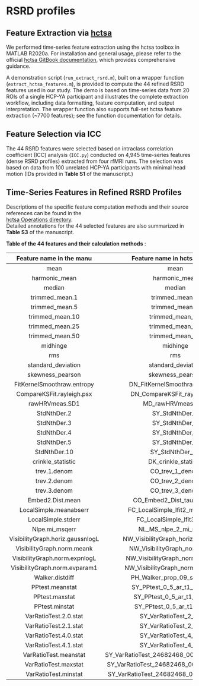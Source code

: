 #  RSRD profiles

## Feature Extraction via [hctsa](https://github.com/benfulcher/hctsa)
We performed time-series feature extraction using the hctsa toolbox in MATLAB R2020a. For installation and general usage, please refer to the official [hctsa GitBook documentation](https://time-series-features.gitbook.io/hctsa-manual/), which provides comprehensive guidance.

A demonstration script (`run_extract_rsrd.m`), built on a wrapper function (`extract_hctsa_features.m`), is provided to compute the 44 refined RSRD features used in our study. The demo is based on time-series data from 20 ROIs of a single HCP-YA participant and illustrates the complete extraction workflow, including data formatting, feature computation, and output interpretation. The wrapper function also supports full-set hctsa feature extraction (~7700 features);  see the function documentation for details.

## Feature Selection via ICC

The 44 RSRD features were selected based on intraclass correlation coefficient (ICC) analysis  (`ICC.py`) conducted on 4,945 time-series features (dense RSRD profiles) extracted from four rfMRI runs. The selection was based on data from 100 unrelated HCP-YA participants with minimal head motion (IDs provided in **Table S1** of the manuscript.)

## Time-Series Features in Refined RSRD Profiles

Descriptions of the specific feature computation methods and their source references can be found in the  
[hctsa Operations directory](https://github.com/benfulcher/hctsa/tree/main/Operations).  
Detailed annotations for the 44 selected features are also summarized in **Table S3** of the manuscript.

**Table of the 44 features and their calculation methods** :

|          **Feature name in the manu**          |       **Feature name in hctsa toolbox**        |               **Corresponding code in hctsa toolbox**                |
| :--------------------------------: | :--------------------------------------------: | :----------------------------------------------------------: |
|                mean                |                      mean                      | [DN_mean](https://github.com/benfulcher/hctsa/blob/main/Operations/DN_Mean.m) |
|           harmonic\_mean           |                 harmonic\_mean                 | [DN\_hmean](https://github.com/benfulcher/hctsa/blob/main/Operations/DN_Mean.m) |
|               median               |                     median                     | [DN\_median](https://github.com/benfulcher/hctsa/blob/main/Operations/DN_Mean.m) |
|          trimmed\_mean\.1          |                trimmed\_mean\_1                | [DN\_TrimmedMean\_1](https://github.com/benfulcher/hctsa/blob/main/Operations/DN_TrimmedMean.m) |
|          trimmed\_mean\.5          |                trimmed\_mean\_5                | [DN\_TrimmedMean\_5](https://github.com/benfulcher/hctsa/blob/main/Operations/DN_TrimmedMean.m) |
|         trimmed\_mean\.10          |               trimmed\_mean\_10                | [DN\_TrimmedMean\_10](https://github.com/benfulcher/hctsa/blob/main/Operations/DN_TrimmedMean.m) |
|         trimmed\_mean\.25          |               trimmed\_mean\_25                | [DN\_TrimmedMean\_25](https://github.com/benfulcher/hctsa/blob/main/Operations/DN_TrimmedMean.m) |
|         trimmed\_mean\.50          |               trimmed\_mean\_50                | [DN\_TrimmedMean\_50](https://github.com/benfulcher/hctsa/blob/main/Operations/DN_TrimmedMean.m) |
|              midhinge              |                    midhinge                    |                 [DN\_midhinge](https://github.com/benfulcher/hctsa/blob/main/Operations/DN_Mean.m)                 |
|                rms                 |                      rms                       |                      [DN\_rms](https://github.com/benfulcher/hctsa/blob/main/Operations/DN_Mean.m)                      |
|        standard\_deviation         |              standard\_deviation               | [DN\_Spread\_std](https://github.com/benfulcher/hctsa/blob/main/Operations/DN_Spread.m) |
|         skewness\_pearson          |               skewness\_pearson                | [DN\_CustomSkewness\_pearson](https://github.com/benfulcher/hctsa/blob/main/Operations/DN_CustomSkewness.m) |
|    FitKernelSmoothraw\.entropy     |        DN\_FitKernelSmoothraw\_entropy         | [DN\_FitKernelSmoothraw\.entropy](https://github.com/benfulcher/hctsa/blob/main/Operations/DN_FitKernelSmooth.m) |
|    CompareKSFit\.rayleigh\.psx     |        DN\_CompareKSFit\_rayleigh\_psx         | [DN\_CompareKSFit\_rayleigh\.peaksepx](https://github.com/benfulcher/hctsa/blob/main/Operations/DN_CompareKSFit.m) |
|          rawHRVmeas\.SD1           |              MD\_rawHRVmeas\_SD1               | [MD\_rawHRVmeas\.SD1](https://github.com/benfulcher/hctsa/blob/main/Operations/MD_rawHRVmeas.m) |
|            StdNthDer\.2            |                SY\_StdNthDer\_2                | [SY\_StdNthDer\_2](https://github.com/benfulcher/hctsa/blob/main/Operations/SY_StdNthDer.m) |
|            StdNthDer\.3            |                SY\_StdNthDer\_3                | [SY\_StdNthDer\_3](https://github.com/benfulcher/hctsa/blob/main/Operations/SY_StdNthDer.m) |
|            StdNthDer\.4            |                SY\_StdNthDer\_4                | [SY\_StdNthDer\_4](https://github.com/benfulcher/hctsa/blob/main/Operations/SY_StdNthDer.m) |
|            StdNthDer\.5            |                SY\_StdNthDer\_5                | [SY\_StdNthDer\_5](https://github.com/benfulcher/hctsa/blob/main/Operations/SY_StdNthDer.m) |
|           StdNthDer\.10            |               SY\_StdNthDer\_10                | [SY\_StdNthDer\_10](https://github.com/benfulcher/hctsa/blob/main/Operations/SY_StdNthDer.m) |
|         crinkle\_statistic         |             DK\_crinkle\_statistic             | [DK\_crinkle\_statistic](https://github.com/benfulcher/hctsa/blob/main/Toolboxes/Danny_Kaplan/DK_crinkle.m) |
|           trev\.1\.denom           |               CO\_trev\_1\_denom               | [CO\_trev\_1\.denom](https://github.com/benfulcher/hctsa/blob/main/Operations/CO_trev.m) |
|           trev\.2\.denom           |               CO\_trev\_2\_denom               | [CO\_trev\_2\.denom](https://github.com/benfulcher/hctsa/blob/main/Operations/CO_trev.m) |
|           trev\.3\.denom           |               CO\_trev\_3\_denom               | [CO\_trev\_3\.denom](https://github.com/benfulcher/hctsa/blob/main/Operations/CO_trev.m) |
|         Embed2\.Dist\.mean         |         CO\_Embed2\_Dist\_tau\_d\_mean         | [CO\_Embed2\_Dist\_tau\.d\_mean](https://github.com/benfulcher/hctsa/blob/main/Operations/CO_Embed2_Dist.m) |
|      LocalSimple\.meanabserr       |       FC\_LocalSimple\_lfit2\_meanabserr       | [FC\_LocalSimple\_lfit2\.meanabserr](https://github.com/benfulcher/hctsa/blob/main/Operations/FC_LocalSimple.m) |
|        LocalSimple\.stderr         |         FC\_LocalSimple\_lfit3\_stderr         | [FC\_LocalSimple\_lfit3\.stderr](https://github.com/benfulcher/hctsa/blob/main/Operations/FC_LocalSimple.m) |
|          Nlpe\.mi\_msqerr          |          NL\_MS\_nlpe\_2\_mi\_msqerr           | [NL\_MS\_nlpe\_2\_mi\.msqerr](https://github.com/benfulcher/hctsa/blob/main/Operations/NL_MS_nlpe.m) |
| VisibilityGraph\.horiz\.gaussnlogL |     NW\_VisibilityGraph\_horiz\_gaussnlogL     | [NW\_VisibilityGraph\_horiz\.gaussnlogL](https://github.com/benfulcher/hctsa/blob/main/Operations/NW_VisibilityGraph.m) |
|    VisibilityGraph\.norm\.meank    |        NW\_VisibilityGraph\_norm\_meank        | [NW\_VisibilityGraph\_norm\.meank](https://github.com/benfulcher/hctsa/blob/main/Operations/NW_VisibilityGraph.m) |
|  VisibilityGraph\.norm\.expnlogL   |      NW\_VisibilityGraph\_norm\_expnlogL       | [NW\_VisibilityGraph\_norm\.expnlogL](https://github.com/benfulcher/hctsa/blob/main/Operations/NW_VisibilityGraph.m) |
|  VisibilityGraph\.norm\.evparam1   |      NW\_VisibilityGraph\_norm\_evparam1       | [NW\_VisibilityGraph\_norm\.evparam1](https://github.com/benfulcher/hctsa/blob/main/Operations/NW_VisibilityGraph.m) |
|          Walker\.distdiff          |       PH\_Walker\_prop\_09\_sw\_distdiff       | [PH\_Walker\_prop\_09\.sw\_distdiff](https://github.com/benfulcher/hctsa/blob/main/Operations/PH_Walker.m) |
|          PPtest\.meanstat          |       SY\_PPtest\_0\_5\_ar\_t1\_meanstat       | [SY\_PPtest\_0\_5\_ar\_t1\.meanstat](https://github.com/benfulcher/hctsa/blob/main/Operations/SY_PPtest.m) |
|          PPtest\.maxstat           |       SY\_PPtest\_0\_5\_ar\_t1\_maxstat        | [SY\_PPtest\_0\_5\_ar\_t1\.maxstat](https://github.com/benfulcher/hctsa/blob/main/Operations/SY_PPtest.m) |
|          PPtest\.minstat           |       SY\_PPtest\_0\_5\_ar\_t1\_minstat        | [SY\_PPtest\_0\_5\_ar\_t1\.minstat](https://github.com/benfulcher/hctsa/blob/main/Operations/SY_PPtest.m) |
|      VarRatioTest\.2\.0\.stat      |          SY\_VarRatioTest\_2\_0\_stat          | [SY\_VarRatioTest\_2\_0\.stat](https://github.com/benfulcher/hctsa/blob/main/Operations/SY_VarRatioTest.m) |
|      VarRatioTest\.2\.1\.stat      |          SY\_VarRatioTest\_2\_1\_stat          | [SY\_VarRatioTest\_2\_1\.stat](https://github.com/benfulcher/hctsa/blob/main/Operations/SY_VarRatioTest.m) |
|      VarRatioTest\.4\.0\.stat      |          SY\_VarRatioTest\_4\_0\_stat          | [SY\_VarRatioTest\_4\_0\.stat](https://github.com/benfulcher/hctsa/blob/main/Operations/SY_VarRatioTest.m) |
|      VarRatioTest\.4\.1\.stat      |          SY\_VarRatioTest\_4\_1\_stat          | [SY\_VarRatioTest\_4\_1\.stat](https://github.com/benfulcher/hctsa/blob/main/Operations/SY_VarRatioTest.m) |
|       VarRatioTest\.meanstat       | SY\_VarRatioTest\_24682468\_00001111\_meanstat | [SY\_VarRatioTest\_24682468\_00001111\.meanstat](https://github.com/benfulcher/hctsa/blob/main/Operations/SY_VarRatioTest.m) |
|       VarRatioTest\.maxstat        | SY\_VarRatioTest\_24682468\_00001111\_maxstat  | [SY\_VarRatioTest\_24682468\_00001111\.maxstat](https://github.com/benfulcher/hctsa/blob/main/Operations/SY_VarRatioTest.m) |
|       VarRatioTest\.minstat        | SY\_VarRatioTest\_24682468\_00001111\_minstat  | [SY\_VarRatioTest\_24682468\_00001111\.minstat](https://github.com/benfulcher/hctsa/blob/main/Operations/SY_VarRatioTest.m) |






